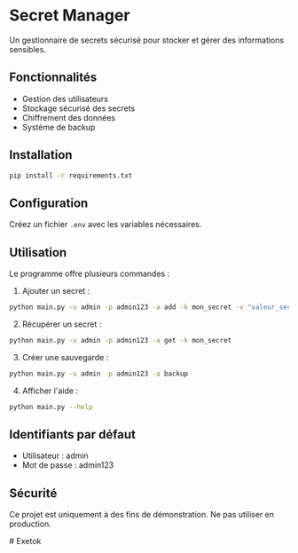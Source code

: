 # Secret Manager

Un gestionnaire de secrets sécurisé pour stocker et gérer des informations sensibles.

## Fonctionnalités
- Gestion des utilisateurs
- Stockage sécurisé des secrets
- Chiffrement des données
- Système de backup

## Installation
```bash
pip install -r requirements.txt
```

## Configuration
Créez un fichier `.env` avec les variables nécessaires.

## Utilisation

Le programme offre plusieurs commandes :

1. Ajouter un secret :
```bash
python main.py -u admin -p admin123 -a add -k mon_secret -v "valeur_secrete"
```

2. Récupérer un secret :
```bash
python main.py -u admin -p admin123 -a get -k mon_secret
```

3. Créer une sauvegarde :
```bash
python main.py -u admin -p admin123 -a backup
```

4. Afficher l'aide :
```bash
python main.py --help
```

## Identifiants par défaut
- Utilisateur : admin
- Mot de passe : admin123

## Sécurité
Ce projet est uniquement à des fins de démonstration.
Ne pas utiliser en production.


<!-- 
Note pour les développeurs : 
Certains secrets peuvent être cachés dans des endroits inattendus.
Les trésors se trouvent parfois dans l'histoire des changements cachés.
--># Exetok
